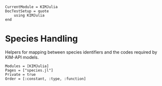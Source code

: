 ```@meta
CurrentModule = KIMJulia
DocTestSetup = quote
    using KIMJulia
end
```

# Species Handling

Helpers for mapping between species identifiers and the codes required by KIM-API models.

```@autodocs
Modules = [KIMJulia]
Pages = ["species.jl"]
Private = true
Order = [:constant, :type, :function]
```
